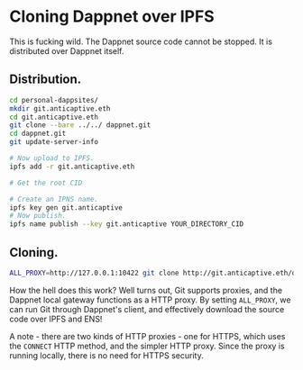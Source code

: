 Cloning Dappnet over IPFS
=========================

This is fucking wild. The Dappnet source code cannot be stopped. It is distributed over Dappnet itself.

## Distribution.

```sh
cd personal-dappsites/
mkdir git.anticaptive.eth
cd git.anticaptive.eth
git clone --bare ../../ dappnet.git
cd dappnet.git
git update-server-info

# Now upload to IPFS.
ipfs add -r git.anticaptive.eth

# Get the root CID

# Create an IPNS name.
ipfs key gen git.anticaptive
# Now publish.
ipfs name publish --key git.anticaptive YOUR_DIRECTORY_CID
```

## Cloning.

```sh
ALL_PROXY=http://127.0.0.1:10422 git clone http://git.anticaptive.eth/dappnet.git
```

How the hell does this work? Well turns out, Git supports proxies, and the Dappnet local gateway functions as a HTTP proxy. By setting `ALL_PROXY`, we can run Git through Dappnet's client, and effectively download the source code over IPFS and ENS!

A note - there are two kinds of HTTP proxies - one for HTTPS, which uses the `CONNECT` HTTP method, and the simpler HTTP proxy. Since the proxy is running locally, there is no need for HTTPS security.

